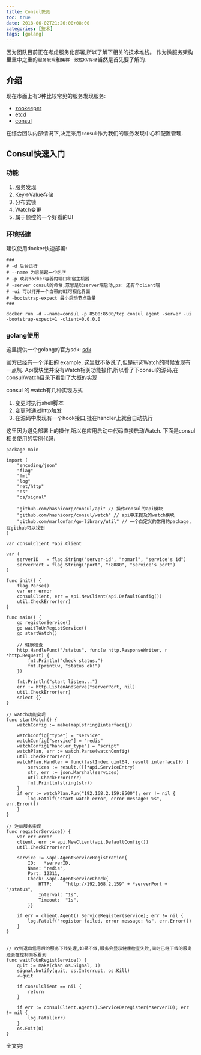 ```yaml
---
title: Consul快览
toc: true
date: 2018-06-02T21:26:00+08:00
categories: [技术]
tags: [golang]
---
```


因为团队目前正在考虑服务化部署,所以了解下相关的技术堆栈。 作为微服务架构里重中之重的``服务发现``和``集群一致性KV存储``当然是首先要了解的.

<!--more-->

## 介绍

现在市面上有3种比较常见的服务发现服务:

- [zookeeper](https://zookeeper.apache.org/)
- [etcd](https://github.com/coreos/etcd)
- [consul](https://www.consul.io/)

在综合团队内部情况下,决定采用``consul``作为我们的服务发现中心和配置管理.

<!--more-->

## Consul快速入门

### 功能

1. 服务发现
1. Key->Value存储
1. 分布式锁
1. Watch变更
1. 属于颜控的一个好看的UI

### 环境搭建

建议使用docker快速部署:
```
###
# -d 后台运行
# --name 为容器起一个名字
# -p 映射docker容器内端口和宿主机器
# -server consul的命令,意思是以server端启动,ps: 还有个client端
# -ui 可以打开一个自带的UI可视化界面
# -bootstrap-expect 最小启动节点数量
###

docker run -d --name=consul -p 8500:8500/tcp consul agent -server -ui -bootstrap-expect=1 -client=0.0.0.0
```

### golang使用

这里提供一个golang的官方sdk: [sdk](https://github.com/hashicorp/consul/api)

官方已经有一个详细的 example, 这里就不多说了,但是研究Watch的时候发现有一点坑. Api模块里并没有Watch相关功能操作,所以看了下consul的源码,在consul/watch目录下看到了大概的实现

consul 的 watch有几种实现方式

1. 变更时执行shell脚本
1. 变更时通过http触发
1. 在源码中发现有一个hook接口,挂在handler上就会自动执行

这里因为避免部署上的操作,所以在应用启动中代码直接启动Watch. 下面是consul相关使用的实例代码:

```golang
package main

import (
    "encoding/json"
    "flag"
    "fmt"
    "log"
    "net/http"
    "os"
    "os/signal"

    "github.com/hashicorp/consul/api" // 操作consul的api模块
    "github.com/hashicorp/consul/watch" // api中未提及的watch模块
    "github.com/marlonfan/go-library/util" // 一个自定义的常用的package,在github可以找到
)

var consulClient *api.Client

var (
    serverID   = flag.String("server-id", "nomarl", "service's id")
    serverPort = flag.String("port", ":8080", "service's port")
)

func init() {
    flag.Parse()
    var err error
    consulClient, err = api.NewClient(api.DefaultConfig())
    util.CheckError(err)
}

func main() {
    go registorService()
    go waitToUnRegistService()
    go startWatch()

    // 健康检查
    http.HandleFunc("/status", func(w http.ResponseWriter, r *http.Request) {
        fmt.Println("check status.")
        fmt.Fprint(w, "status ok!")
    })

    fmt.Println("start listen...")
    err := http.ListenAndServe(*serverPort, nil)
    util.CheckError(err)
    select {}
}

// watch功能实现
func startWatch() {
    watchConfig := make(map[string]interface{})

    watchConfig["type"] = "service"
    watchConfig["service"] = "redis"
    watchConfig["handler_type"] = "script"
    watchPlan, err := watch.Parse(watchConfig)
    util.CheckError(err)
    watchPlan.Handler = func(lastIndex uint64, result interface{}) {
        services := result.([]*api.ServiceEntry)
        str, err := json.Marshal(services)
        util.CheckError(err)
        fmt.Println(string(str))
    }
    if err := watchPlan.Run("192.168.2.159:8500"); err != nil {
        log.Fatalf("start watch error, error message: %s", err.Error())
    }
}

// 注册服务实现
func registorService() {
    var err error
    client, err := api.NewClient(api.DefaultConfig())
    util.CheckError(err)

    service := &api.AgentServiceRegistration{
        ID:   *serverID,
        Name: "redis",
        Port: 12311,
        Check: &api.AgentServiceCheck{
            HTTP:     "http://192.168.2.159" + *serverPort + "/status",
            Interval: "1s",
            Timeout:  "1s",
        }}

    if err = client.Agent().ServiceRegister(service); err != nil {
        log.Fatalf("registor failed, error message: %s", err.Error())
    }
}


// 收到退出信号后的服务下线处理,如果不做,服务会显示健康检查失败,同时已经下线的服务还会在控制面板看到
func waitToUnRegistService() {
    quit := make(chan os.Signal, 1)
    signal.Notify(quit, os.Interrupt, os.Kill)
    <-quit

    if consulClient == nil {
        return
    }

    if err := consulClient.Agent().ServiceDeregister(*serverID); err != nil {
        log.Fatal(err)
    }
    os.Exit(0)
}
```

全文完!
